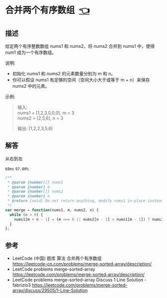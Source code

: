 # <a id="mergeSortedArray"></a>合并两个有序数组&nbsp;&nbsp;[:point_left:][readme.problemSet.algorithm.mergeSortedArray] #

## 描述 ##

给定两个有序整数数组 nums1 和 nums2，将 nums2 合并到 nums1 中，使得 num1 成为一个有序数组。

说明:

* 初始化 nums1 和 nums2 的元素数量分别为 m 和 n。
* 你可以假设 nums1 有足够的空间（空间大小大于或等于 m + n）来保存 nums2 中的元素。

示例:

> 输入:  
> nums1 = [1,2,3,0,0,0], m = 3  
> nums2 = [2,5,6], n = 3
>
> 输出: [1,2,2,3,5,6]

## 解答 ##

从右到左

`68ms` `97.00%`

```javascript
/**
 * @param {number[]} nums1
 * @param {number} m
 * @param {number[]} nums2
 * @param {number} n
 * @return {void} Do not return anything, modify nums1 in-place instead.
 */
var merge = function(nums1, m, nums2, n) {
  while (n > 0) {
    nums1[m + n - 1] = (m === 0 || nums2[n - 1] > nums1[m - 1]) ? nums2[-- n] : nums1[-- m];
  }
};
```

## 参考 ##

* LeetCode (中国) 题库 算法 合并两个有序数组  
  <https://leetcode-cn.com/problems/merge-sorted-array/description/>
* LeetCode problems merge-sorted-array  
  <https://leetcode.com/problems/merge-sorted-array/description/>
* LeetCode problems merge-sorted-array Discuss 1 Line Solution - fabrizio3
  <https://leetcode.com/problems/merge-sorted-array/discuss/29505/1-Line-Solution>

<!-- 链接 开始 -->
[readme.problemSet.algorithm.mergeSortedArray]: ../../README.md#problemSet.algorithm.mergeSortedArray "README"
<!-- 链接 结束 -->